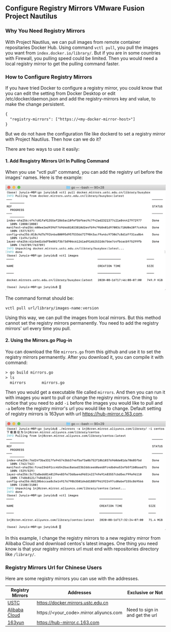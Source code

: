 ## Configure Registry Mirrors VMware Fusion Project Nautilus

### Why You Need Registry Mirrors

With Project Nautilus, we can pull images from remote container repositaries Docker Hub. 
Using command `vctl pull`, you pull the images you want from `index.docker.io/library/`.
But if you are in some countries with Firewall, you pulling speed could be limited.
Then you would need a local registry mirror to get the pulling command faster.

### How to Configure Registry Mirrors

If you have tried Docker to configure a registry mirror, you could know that you can edit the setting from Docker Desktop or edit /etc/docker/daemon.json and add the registry-mirrors key and value, to make the change persistent.

    {
      "registry-mirrors": ["https://<my-docker-mirror-host>"]
    }
    
But we do not have the configuration file like dockerd to set a registry mirror with Project Nautilus. Then how can we do it?

There are two ways to use it easily:

#### 1. Add Resgistry Mirrors Url In Pulling Command

When you use "vctl pull" command, you can add the registry url before the images' names. Here is the example:

![images](https://github.com/Noah-Du/Intern_2020/blob/master/source/vctl%20pull%20example.png)

The command format should be:

    vctl pull url/library/images-name:version

Using this way, we can pull the images from local mirrors. But this method cannot set the registry mirrors permanently. You need to add the registry mirrors' url every time you pull.

#### 2. Using the Mirrors.go Plug-in

You can download the file `mirrors.go` from this github and use it to set the registry mirrors permanently. After you download it, you can compile it with command:

    > go build mirrors.go
    > ls
      mirrors		mirrors.go
      
Then you would get a executable file called `mirrors`. And then you can run it with images you want to pull or change the registry mirrors.
One thing to notice that you need to add `-i` before the images you would like to pull and `-a` before the registry mirror's url you would like to change.
Default setting of registry mirrors is 163yun with url https://hub-mirror.c.163.com.

![images](https://github.com/Noah-Du/Intern_2020/blob/master/source/mirrors%20example.png)

In this example, I change the registry mirrors to a new registry mirror from Alibaba Cloud and download centos's latest images.
One thing you need know is that your registry mirrors url must end with repositories directory like `/library/`.

### Registry Mirrors Url for Chinese Users

Here are some registry mirrors you can use with the addresses.

| Registry Mirrors | Addresses                               | Exclusive or Not                |
| ---------------- | --------------------------------------- | ------------------------------- |
| [USTC](https://mirrors.ustc.edu.cn/help/dockerhub.html)             | https://docker.mirrors.ustc.edu.cn      |                                 |
| [Alibaba Cloud](https://cr.console.aliyun.com/)    | https://<your_code>.mirror.aliyuncs.com | Need to sign in and get the url |
| [163yun](https://c.163yun.com/hub)           | https://hub-mirror.c.163.com            |                                 |
